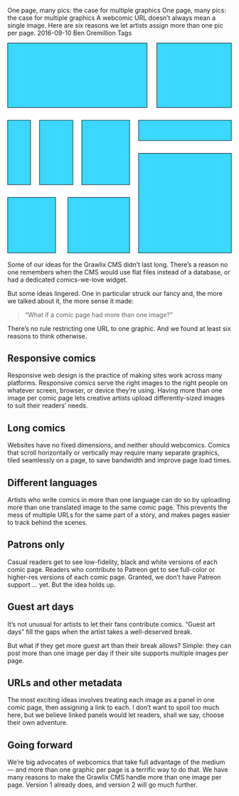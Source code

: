 One page, many pics: the case for multiple graphics
One page, many pics: the case for multiple graphics
A webcomic URL doesn’t always mean a single image. Here are six reasons we let artists assign more than one pic per page.
2016-09-10
Ben Gremillion
Tags

![Diagram of multiple images in a webcomic page](/assets/blog/many-graphics-per-comic-page/multiple-pics.png)

Some of our ideas for the Grawlix CMS didn’t last long. There’s a reason no one remembers when the CMS would use flat files instead of a database, or had a dedicated comics-we-love widget.

But some ideas lingered. One in particular struck our fancy and, the more we talked about it, the more sense it made:

> “What if a comic page had more than one image?”

There’s no rule restricting one URL to one graphic. And we found at least six reasons to think otherwise.

## Responsive comics

Responsive web design is the practice of making sites work across many platforms. Responsive *comics* serve the right images to the right people on whatever screen, browser, or device they’re using. Having more than one image per comic page lets creative artists upload differently-sized images to suit their readers’ needs.

## Long comics

Websites have no fixed dimensions, and neither should webcomics. Comics that scroll horizontally or vertically may require many separate graphics, tiled seamlessly on a page, to save bandwidth and improve page load times.

## Different languages

Artists who write comics in more than one language can do so by uploading more than one translated image to the same comic page. This prevents the mess of multiple URLs for the same part of a story, and makes pages easier to track behind the scenes.

## Patrons only

Casual readers get to see low-fidelity, black and white versions of each comic page. Readers who contribute to Patreon get to see full-color or higher-res versions of each comic page. Granted, we don’t have Patreon support … yet. But the idea holds up.

## Guest art days

It’s not unusual for artists to let their fans contribute comics. “Guest art days” fill the gaps when the artist takes a well-deserved break. 

But what if they get more guest art than their break allows? Simple: they can post more than one image per day if their site supports multiple images per page.

## URLs and other metadata

The most exciting ideas involves treating each image as a panel in one comic page, then assigning a link to each. I don’t want to spoil too much here, but we believe linked panels would let readers, shall we say, choose their own adventure.

## Going forward

We’re big advocates of webcomics that take full advantage of the medium — and more than one graphic per page is a terrific way to do that. We have many reasons to make the Grawlix CMS handle more than one image per page. Version 1 already does, and version 2 will go much further.

